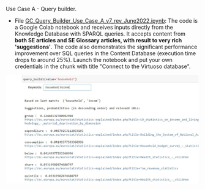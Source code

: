 Use Case A - Query builder. 

* File [GC_Query_Builder_Use_Case_A_v7_rev_June2022.ipynb](GC_Query_Builder_Use_Case_A_v7_rev_June2022.ipynb): The code is a Google Colab notebook and receives inputs directly from the Knowledge Database with SPARQL queries. It accepts content from **both SE articles and SE Glossary articles, with result to very rich 'suggestions'**. The code also demonstrates the significant performance improvement over SQL queries in the Content Database (execution time drops to around 25%). Launch the notebook and put your own credentials in the chunk with title "Connect to the Virtuoso database".

<img src="./Figs/QB_screenshot.JPG" width="600">


